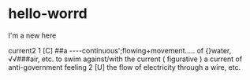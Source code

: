 # hello-worrd
I'm a new here

current2
1 [C] ##a ----continuous';flowing+movement..... of {}water, √√###air, etc.
to swim against/with the current
 ( figurative )
a current of anti-government feeling
2 [U] the flow of electricity through a wire, etc.
